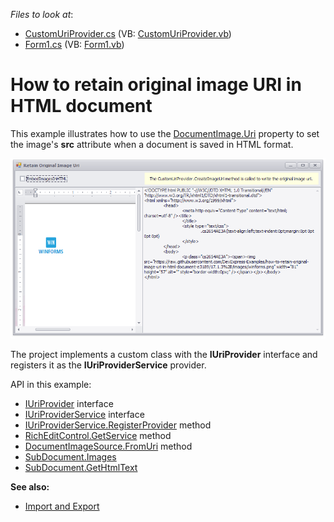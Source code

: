 <!-- default file list -->
*Files to look at*:

* [CustomUriProvider.cs](./CS/HTML_Export_ImageSourceExample/CustomUriProvider.cs) (VB: [CustomUriProvider.vb](./VB/HTML_Export_ImageSourceExample/CustomUriProvider.vb))
* [Form1.cs](./CS/HTML_Export_ImageSourceExample/Form1.cs) (VB: [Form1.vb](./VB/HTML_Export_ImageSourceExample/Form1.vb))
<!-- default file list end -->
# How to retain original image URI in HTML document


This example illustrates how to use the [DocumentImage.Uri](https://docs.devexpress.com/OfficeFileAPI/DevExpress.XtraRichEdit.API.Native.DocumentImage.Uri) property to set the image's **src** attribute when a document is saved in HTML format.

![](./images/screenshot.png)

The project implements a custom class with the **IUriProvider** interface and registers it as the **IUriProviderService** provider.

API in this example:

* [IUriProvider](https://docs.devexpress.com/OfficeFileAPI/DevExpress.Office.Services.IUriProvider) interface
* [IUriProviderService](https://docs.devexpress.com/OfficeFileAPI/DevExpress.Office.Services.IUriProviderService) interface
* [IUriProviderService.RegisterProvider](https://docs.devexpress.com/OfficeFileAPI/DevExpress.Office.Services.IUriProviderService.RegisterProvider(DevExpress.Office.Services.IUriProvider)) method
* [RichEditControl.GetService](https://docs.devexpress.com/WindowsForms/DevExpress.XtraRichEdit.RichEditControl.GetService.overloads) method
* [DocumentImageSource.FromUri](https://docs.devexpress.com/OfficeFileAPI/DevExpress.XtraRichEdit.API.Native.DocumentImageSource.FromUri(System.String-System.ComponentModel.Design.IServiceContainer)) method
* [SubDocument.Images](https://docs.devexpress.com/OfficeFileAPI/DevExpress.XtraRichEdit.API.Native.SubDocument.Images)
* [SubDocument.GetHtmlText](https://docs.devexpress.com/OfficeFileAPI/DevExpress.XtraRichEdit.API.Native.SubDocument.GetHtmlText.overloads)

**See also:**

* [Import and Export](https://docs.devexpress.com/WindowsForms/9333)
